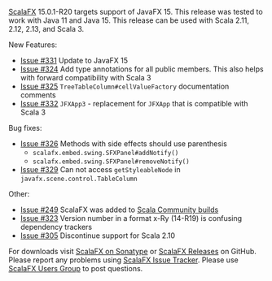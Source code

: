 [ScalaFX][1] 15.0.1-R20 targets support of JavaFX 15. This release was tested to work with Java 11 and Java 15. This
release can be used with Scala 2.11, 2.12, 2.13, and Scala 3.

New Features:

* [Issue #331][331]  Update to JavaFX 15
* [Issue #324][324] Add type annotations for all public members. This also helps with forward compatibility with Scala 3
* [Issue #325][325] `TreeTableColumn#cellValueFactory` documentation comments
* [Issue #332][332]  `JFXApp3` - replacement for `JFXApp` that is compatible with Scala 3

Bug fixes:

* [Issue #326][326] Methods with side effects should use parenthesis
  - `scalafx.embed.swing.SFXPanel#addNotify()`
  - `scalafx.embed.swing.SFXPanel#removeNotify()`
* [Issue #329][329] Can not access `getStyleableNode` in `javafx.scene.control.TableColumn`

Other:

* [Issue #249][249] ScalaFX was added to [Scala Community builds](https://github.com/scala/community-build)
* [Issue #323][323] Version number in a format x-Ry (14-R19) is confusing dependency trackers
* [Issue #305][305] Discontinue support for Scala 2.10

For downloads visit [ScalaFX on Sonatype][2] or [ScalaFX Releases][3] on GitHub. Please report any problems
using [ScalaFX Issue Tracker][4]. Please use [ScalaFX Users Group][5] to post questions.


<!-- Links -->

[1]: http://scalafx.org

[2]: http://search.maven.org/#search&#124;ga&#124;1&#124;scalafx

[3]: https://github.com/scalafx/scalafx/releases

[4]: https://github.com/scalafx/scalafx/issues

[5]: https://groups.google.com/forum/#!forum/scalafx-users

[249]: https://github.com/scalafx/scalafx/issues/249

[305]: https://github.com/scalafx/scalafx/issues/305

[323]: https://github.com/scalafx/scalafx/issues/323

[324]: https://github.com/scalafx/scalafx/issues/324

[326]: https://github.com/scalafx/scalafx/issues/326

[325]: https://github.com/scalafx/scalafx/issues/325

[329]: https://github.com/scalafx/scalafx/issues/329

[331]: https://github.com/scalafx/scalafx/issues/331

[332]: https://github.com/scalafx/scalafx/issues/332
